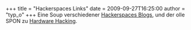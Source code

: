 +++
title = "Hackerspaces Links"
date = 2009-09-27T16:25:00
author = "typ_o"
+++
Eine Soup verschiedener [Hackerspaces
Blogs](http://hackerspaces.soup.io/), und der olle SPON zu [Hardware
Hacking](http://www.spiegel.de/netzwelt/games/0,1518,647596,00.html).
